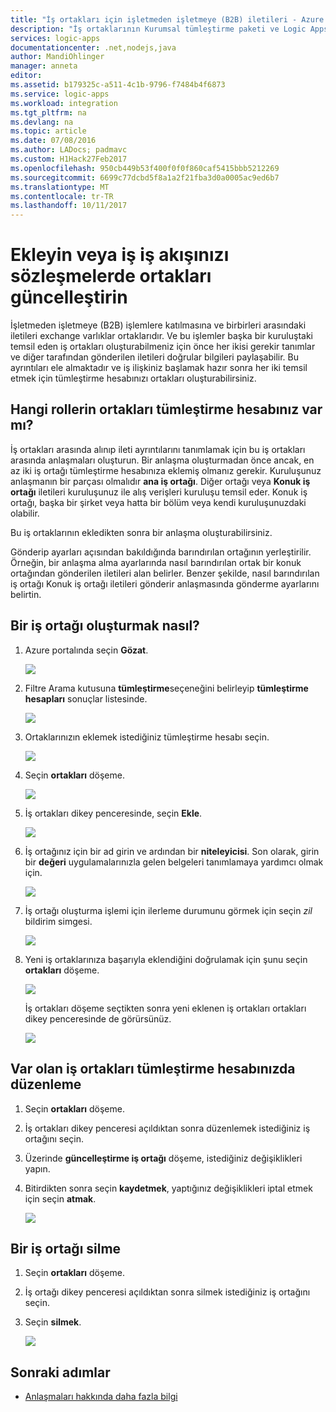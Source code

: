 ```yaml
---
title: "İş ortakları için işletmeden işletmeye (B2B) iletileri - Azure mantıksal uygulamaları oluşturma | Microsoft Docs"
description: "İş ortaklarının Kurumsal tümleştirme paketi ve Logic Apps ile tümleştirme hesabınızı eklemeyi öğrenin"
services: logic-apps
documentationcenter: .net,nodejs,java
author: MandiOhlinger
manager: anneta
editor: 
ms.assetid: b179325c-a511-4c1b-9796-f7484b4f6873
ms.service: logic-apps
ms.workload: integration
ms.tgt_pltfrm: na
ms.devlang: na
ms.topic: article
ms.date: 07/08/2016
ms.author: LADocs; padmavc
ms.custom: H1Hack27Feb2017
ms.openlocfilehash: 950cb449b53f400f0f0f860caf5415bbb5212269
ms.sourcegitcommit: 6699c77dcbd5f8a1a2f21fba3d0a0005ac9ed6b7
ms.translationtype: MT
ms.contentlocale: tr-TR
ms.lasthandoff: 10/11/2017
---
```

# <a name="add-or-update-partners-in-business-to-business-agreements-in-your-workflow"></a>Ekleyin veya iş iş akışınızı sözleşmelerde ortakları güncelleştirin

İşletmeden işletmeye (B2B) işlemlere katılmasına ve birbirleri arasındaki iletileri exchange varlıklar ortaklarıdır. Ve bu işlemler başka bir kuruluştaki temsil eden iş ortakları oluşturabilmeniz için önce her ikisi gerekir tanımlar ve diğer tarafından gönderilen iletileri doğrular bilgileri paylaşabilir. Bu ayrıntıları ele almaktadır ve iş ilişkiniz başlamak hazır sonra her iki temsil etmek için tümleştirme hesabınızı ortakları oluşturabilirsiniz.

## <a name="what-roles-do-partners-have-in-your-integration-account"></a>Hangi rollerin ortakları tümleştirme hesabınız var mı?

İş ortakları arasında alınıp ileti ayrıntılarını tanımlamak için bu iş ortakları arasında anlaşmaları oluşturun. Bir anlaşma oluşturmadan önce ancak, en az iki iş ortağı tümleştirme hesabınıza eklemiş olmanız gerekir. Kuruluşunuz anlaşmanın bir parçası olmalıdır **ana iş ortağı**. Diğer ortağı veya **Konuk iş ortağı** iletileri kuruluşunuz ile alış verişleri kuruluşu temsil eder. Konuk iş ortağı, başka bir şirket veya hatta bir bölüm veya kendi kuruluşunuzdaki olabilir.

Bu iş ortaklarının ekledikten sonra bir anlaşma oluşturabilirsiniz.

Gönderip ayarları açısından bakıldığında barındırılan ortağının yerleştirilir. Örneğin, bir anlaşma alma ayarlarında nasıl barındırılan ortak bir konuk ortağından gönderilen iletileri alan belirler. Benzer şekilde, nasıl barındırılan iş ortağı Konuk iş ortağı iletileri gönderir anlaşmasında gönderme ayarlarını belirtin.

## <a name="how-to-create-a-partner"></a>Bir iş ortağı oluşturmak nasıl?

1. Azure portalında seçin **Gözat**.

    ![](./media/logic-apps-enterprise-integration-overview/overview-1.png)

2. Filtre Arama kutusuna **tümleştirme**seçeneğini belirleyip **tümleştirme hesapları** sonuçlar listesinde.

    ![](./media/logic-apps-enterprise-integration-overview/overview-2.png)

3. Ortaklarınızın eklemek istediğiniz tümleştirme hesabı seçin.

    ![](./media/logic-apps-enterprise-integration-overview/overview-3.png)

4. Seçin **ortakları** döşeme.

    ![](./media/logic-apps-enterprise-integration-partners/partner-1.png)

5. İş ortakları dikey penceresinde, seçin **Ekle**.

    ![](./media/logic-apps-enterprise-integration-partners/partner-2.png)

6. İş ortağınız için bir ad girin ve ardından bir **niteleyicisi**. Son olarak, girin bir **değeri** uygulamalarınızla gelen belgeleri tanımlamaya yardımcı olmak için.

    ![](./media/logic-apps-enterprise-integration-partners/partner-3.png)

7. İş ortağı oluşturma işlemi için ilerleme durumunu görmek için seçin *zil* bildirim simgesi.

    ![](./media/logic-apps-enterprise-integration-partners/partner-4.png)

8. Yeni iş ortaklarınıza başarıyla eklendiğini doğrulamak için şunu seçin **ortakları** döşeme.

    ![](./media/logic-apps-enterprise-integration-partners/partner-5.png)

    İş ortakları döşeme seçtikten sonra yeni eklenen iş ortakları ortakları dikey penceresinde de görürsünüz.

    ![](./media/logic-apps-enterprise-integration-partners/partner-6.png)

## <a name="how-to-edit-existing-partners-in-your-integration-account"></a>Var olan iş ortakları tümleştirme hesabınızda düzenleme

1. Seçin **ortakları** döşeme.
2. İş ortakları dikey penceresi açıldıktan sonra düzenlemek istediğiniz iş ortağını seçin.
3. Üzerinde **güncelleştirme iş ortağı** döşeme, istediğiniz değişiklikleri yapın.
4. Bitirdikten sonra seçin **kaydetmek**, yaptığınız değişiklikleri iptal etmek için seçin **atmak**.

    ![](./media/logic-apps-enterprise-integration-partners/edit-1.png)

## <a name="how-to-delete-a-partner"></a>Bir iş ortağı silme

1. Seçin **ortakları** döşeme.
2. İş ortağı dikey penceresi açıldıktan sonra silmek istediğiniz iş ortağını seçin.
3. Seçin **silmek**.

    ![](./media/logic-apps-enterprise-integration-partners/delete-1.png)

## <a name="next-steps"></a>Sonraki adımlar
* [Anlaşmaları hakkında daha fazla bilgi](../logic-apps/logic-apps-enterprise-integration-agreements.md "Kurumsal tümleştirme anlaşmaları hakkında bilgi edinin")  

